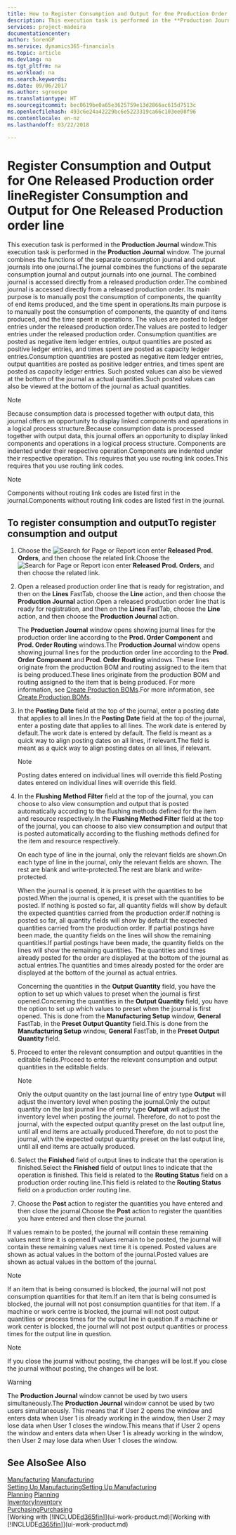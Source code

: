 ```yaml
---
title: How to Register Consumption and Output for One Production Order | Microsoft Docs
description: This execution task is performed in the **Production Journal** window. The journal combines the functions of the separate consumption journal and output journals into one journal. The combined journal is accessed directly from a released production order. Its main purpose is to manually post the consumption of components, the quantity of end items produced, and the time spent in operations.
services: project-madeira
documentationcenter: 
author: SorenGP
ms.service: dynamics365-financials
ms.topic: article
ms.devlang: na
ms.tgt_pltfrm: na
ms.workload: na
ms.search.keywords: 
ms.date: 09/06/2017
ms.author: sgroespe
ms.translationtype: HT
ms.sourcegitcommit: bec0619be0a65e3625759e13d2866ac615d7513c
ms.openlocfilehash: 493c6e24a42229bc6e5223319ca66c103ee08f96
ms.contentlocale: en-nz
ms.lasthandoff: 03/22/2018

---
```

# <a name="register-consumption-and-output-for-one-released-production-order-line"></a><span data-ttu-id="54c48-106">Register Consumption and Output for One Released Production order line</span><span class="sxs-lookup"><span data-stu-id="54c48-106">Register Consumption and Output for One Released Production order line</span></span>
<span data-ttu-id="54c48-107">This execution task is performed in the **Production Journal** window.</span><span class="sxs-lookup"><span data-stu-id="54c48-107">This execution task is performed in the **Production Journal** window.</span></span> <span data-ttu-id="54c48-108">The journal combines the functions of the separate consumption journal and output journals into one journal.</span><span class="sxs-lookup"><span data-stu-id="54c48-108">The journal combines the functions of the separate consumption journal and output journals into one journal.</span></span> <span data-ttu-id="54c48-109">The combined journal is accessed directly from a released production order.</span><span class="sxs-lookup"><span data-stu-id="54c48-109">The combined journal is accessed directly from a released production order.</span></span> <span data-ttu-id="54c48-110">Its main purpose is to manually post the consumption of components, the quantity of end items produced, and the time spent in operations.</span><span class="sxs-lookup"><span data-stu-id="54c48-110">Its main purpose is to manually post the consumption of components, the quantity of end items produced, and the time spent in operations.</span></span> <span data-ttu-id="54c48-111">The values are posted to ledger entries under the released production order.</span><span class="sxs-lookup"><span data-stu-id="54c48-111">The values are posted to ledger entries under the released production order.</span></span> <span data-ttu-id="54c48-112">Consumption quantities are posted as negative item ledger entries, output quantities are posted as positive ledger entries, and times spent are posted as capacity ledger entries.</span><span class="sxs-lookup"><span data-stu-id="54c48-112">Consumption quantities are posted as negative item ledger entries, output quantities are posted as positive ledger entries, and times spent are posted as capacity ledger entries.</span></span> <span data-ttu-id="54c48-113">Such posted values can also be viewed at the bottom of the journal as actual quantities.</span><span class="sxs-lookup"><span data-stu-id="54c48-113">Such posted values can also be viewed at the bottom of the journal as actual quantities.</span></span>  

> [!NOTE]  
>  <span data-ttu-id="54c48-114">Because consumption data is processed together with output data, this journal offers an opportunity to display linked components and operations in a logical process structure.</span><span class="sxs-lookup"><span data-stu-id="54c48-114">Because consumption data is processed together with output data, this journal offers an opportunity to display linked components and operations in a logical process structure.</span></span> <span data-ttu-id="54c48-115">Components are indented under their respective operation.</span><span class="sxs-lookup"><span data-stu-id="54c48-115">Components are indented under their respective operation.</span></span> <span data-ttu-id="54c48-116">This requires that you use routing link codes.</span><span class="sxs-lookup"><span data-stu-id="54c48-116">This requires that you use routing link codes.</span></span>  

> [!NOTE]  
>  <span data-ttu-id="54c48-117">Components without routing link codes are listed first in the journal.</span><span class="sxs-lookup"><span data-stu-id="54c48-117">Components without routing link codes are listed first in the journal.</span></span>  

## <a name="to-register-consumption-and-output"></a><span data-ttu-id="54c48-118">To register consumption and output</span><span class="sxs-lookup"><span data-stu-id="54c48-118">To register consumption and output</span></span>  
1.  <span data-ttu-id="54c48-119">Choose the ![Search for Page or Report](media/ui-search/search_small.png "Search for Page or Report icon") icon enter **Released Prod. Orders**, and then choose the related link.</span><span class="sxs-lookup"><span data-stu-id="54c48-119">Choose the ![Search for Page or Report](media/ui-search/search_small.png "Search for Page or Report icon") icon enter **Released Prod. Orders**, and then choose the related link.</span></span>  
2.  <span data-ttu-id="54c48-120">Open a released production order line that is ready for registration, and then on the **Lines** FastTab, choose the **Line** action, and then choose the **Production Journal** action.</span><span class="sxs-lookup"><span data-stu-id="54c48-120">Open a released production order line that is ready for registration, and then on the **Lines** FastTab, choose the **Line** action, and then choose the **Production Journal** action.</span></span>  

    <span data-ttu-id="54c48-121">The **Production Journal** window opens showing journal lines for the production order line according to the **Prod. Order Component** and **Prod. Order Routing** windows.</span><span class="sxs-lookup"><span data-stu-id="54c48-121">The **Production Journal** window opens showing journal lines for the production order line according to the **Prod. Order Component** and **Prod. Order Routing** windows.</span></span> <span data-ttu-id="54c48-122">These lines originate from the production BOM and routing assigned to the item that is being produced.</span><span class="sxs-lookup"><span data-stu-id="54c48-122">These lines originate from the production BOM and routing assigned to the item that is being produced.</span></span> <span data-ttu-id="54c48-123">For more information, see [Create Production BOMs](production-how-to-create-routings.md).</span><span class="sxs-lookup"><span data-stu-id="54c48-123">For more information, see [Create Production BOMs](production-how-to-create-routings.md).</span></span>  

3.  <span data-ttu-id="54c48-124">In the **Posting Date** field at the top of the journal, enter a posting date that applies to all lines.</span><span class="sxs-lookup"><span data-stu-id="54c48-124">In the **Posting Date** field at the top of the journal, enter a posting date that applies to all lines.</span></span> <span data-ttu-id="54c48-125">The work date is entered by default.</span><span class="sxs-lookup"><span data-stu-id="54c48-125">The work date is entered by default.</span></span> <span data-ttu-id="54c48-126">The field is meant as a quick way to align posting dates on all lines, if relevant.</span><span class="sxs-lookup"><span data-stu-id="54c48-126">The field is meant as a quick way to align posting dates on all lines, if relevant.</span></span>  

    > [!NOTE]  
    >  <span data-ttu-id="54c48-127">Posting dates entered on individual lines will override this field.</span><span class="sxs-lookup"><span data-stu-id="54c48-127">Posting dates entered on individual lines will override this field.</span></span>  

4.  <span data-ttu-id="54c48-128">In the **Flushing Method Filter** field at the top of the journal, you can choose to also view consumption and output that is posted automatically according to the flushing methods defined for the item and resource respectively.</span><span class="sxs-lookup"><span data-stu-id="54c48-128">In the **Flushing Method Filter** field at the top of the journal, you can choose to also view consumption and output that is posted automatically according to the flushing methods defined for the item and resource respectively.</span></span>  

    <span data-ttu-id="54c48-129">On each type of line in the journal, only the relevant fields are shown.</span><span class="sxs-lookup"><span data-stu-id="54c48-129">On each type of line in the journal, only the relevant fields are shown.</span></span> <span data-ttu-id="54c48-130">The rest are blank and write-protected.</span><span class="sxs-lookup"><span data-stu-id="54c48-130">The rest are blank and write-protected.</span></span>  

    <span data-ttu-id="54c48-131">When the journal is opened, it is preset with the quantities to be posted.</span><span class="sxs-lookup"><span data-stu-id="54c48-131">When the journal is opened, it is preset with the quantities to be posted.</span></span> <span data-ttu-id="54c48-132">If nothing is posted so far, all quantity fields will show by default the expected quantities carried from the production order.</span><span class="sxs-lookup"><span data-stu-id="54c48-132">If nothing is posted so far, all quantity fields will show by default the expected quantities carried from the production order.</span></span> <span data-ttu-id="54c48-133">If partial postings have been made, the quantity fields on the lines will show the remaining quantities.</span><span class="sxs-lookup"><span data-stu-id="54c48-133">If partial postings have been made, the quantity fields on the lines will show the remaining quantities.</span></span> <span data-ttu-id="54c48-134">The quantities and times already posted for the order are displayed at the bottom of the journal as actual entries.</span><span class="sxs-lookup"><span data-stu-id="54c48-134">The quantities and times already posted for the order are displayed at the bottom of the journal as actual entries.</span></span>  

    <span data-ttu-id="54c48-135">Concerning the quantities in the **Output Quantity** field, you have the option to set up which values to preset when the journal is first opened.</span><span class="sxs-lookup"><span data-stu-id="54c48-135">Concerning the quantities in the **Output Quantity** field, you have the option to set up which values to preset when the journal is first opened.</span></span> <span data-ttu-id="54c48-136">This is done from the **Manufacturing Setup** window, **General** FastTab, in the **Preset Output Quantity** field.</span><span class="sxs-lookup"><span data-stu-id="54c48-136">This is done from the **Manufacturing Setup** window, **General** FastTab, in the **Preset Output Quantity** field.</span></span> 

5.  <span data-ttu-id="54c48-137">Proceed to enter the relevant consumption and output quantities in the editable fields.</span><span class="sxs-lookup"><span data-stu-id="54c48-137">Proceed to enter the relevant consumption and output quantities in the editable fields.</span></span>  

    > [!NOTE]  
    >  <span data-ttu-id="54c48-138">Only the output quantity on the last journal line of entry type **Output** will adjust the inventory level when posting the journal.</span><span class="sxs-lookup"><span data-stu-id="54c48-138">Only the output quantity on the last journal line of entry type **Output** will adjust the inventory level when posting the journal.</span></span> <span data-ttu-id="54c48-139">Therefore, do not to post the journal, with the expected output quantity preset on the last output line, until all end items are actually produced.</span><span class="sxs-lookup"><span data-stu-id="54c48-139">Therefore, do not to post the journal, with the expected output quantity preset on the last output line, until all end items are actually produced.</span></span>  

6.  <span data-ttu-id="54c48-140">Select the **Finished** field of output lines to indicate that the operation is finished.</span><span class="sxs-lookup"><span data-stu-id="54c48-140">Select the **Finished** field of output lines to indicate that the operation is finished.</span></span> <span data-ttu-id="54c48-141">This field is related to the **Routing Status** field on a production order routing line.</span><span class="sxs-lookup"><span data-stu-id="54c48-141">This field is related to the **Routing Status** field on a production order routing line.</span></span>  
7.  <span data-ttu-id="54c48-142">Choose the **Post** action to register the quantities you have entered and then close the journal.</span><span class="sxs-lookup"><span data-stu-id="54c48-142">Choose the **Post** action to register the quantities you have entered and then close the journal.</span></span>  

<span data-ttu-id="54c48-143">If values remain to be posted, the journal will contain these remaining values next time it is opened.</span><span class="sxs-lookup"><span data-stu-id="54c48-143">If values remain to be posted, the journal will contain these remaining values next time it is opened.</span></span> <span data-ttu-id="54c48-144">Posted values are shown as actual values in the bottom of the journal.</span><span class="sxs-lookup"><span data-stu-id="54c48-144">Posted values are shown as actual values in the bottom of the journal.</span></span>  

> [!NOTE]  
>  <span data-ttu-id="54c48-145"> If an item that is being consumed is blocked, the journal will not post consumption quantities for that item.</span><span class="sxs-lookup"><span data-stu-id="54c48-145">If an item that is being consumed is blocked, the journal will not post consumption quantities for that item.</span></span> <span data-ttu-id="54c48-146">If a machine or work centre is blocked, the journal will not post output quantities or process times for the output line in question.</span><span class="sxs-lookup"><span data-stu-id="54c48-146">If a machine or work center is blocked, the journal will not post output quantities or process times for the output line in question.</span></span>  

> [!NOTE]  
>  <span data-ttu-id="54c48-147">If you close the journal without posting, the changes will be lost.</span><span class="sxs-lookup"><span data-stu-id="54c48-147">If you close the journal without posting, the changes will be lost.</span></span>  

> [!WARNING]  
>  <span data-ttu-id="54c48-148">The **Production Journal** window cannot be used by two users simultaneously.</span><span class="sxs-lookup"><span data-stu-id="54c48-148">The **Production Journal** window cannot be used by two users simultaneously.</span></span> <span data-ttu-id="54c48-149">This means that if User 2 opens the window and enters data when User 1 is already working in the window, then User 2 may lose data when User 1 closes the window.</span><span class="sxs-lookup"><span data-stu-id="54c48-149">This means that if User 2 opens the window and enters data when User 1 is already working in the window, then User 2 may lose data when User 1 closes the window.</span></span>  

## <a name="see-also"></a><span data-ttu-id="54c48-150">See Also</span><span class="sxs-lookup"><span data-stu-id="54c48-150">See Also</span></span>  
<span data-ttu-id="54c48-151">[Manufacturing](production-manage-manufacturing.md)  </span><span class="sxs-lookup"><span data-stu-id="54c48-151">[Manufacturing](production-manage-manufacturing.md)  </span></span>  
[<span data-ttu-id="54c48-152">Setting Up Manufacturing</span><span class="sxs-lookup"><span data-stu-id="54c48-152">Setting Up Manufacturing</span></span>](production-configure-production-processes.md)  
<span data-ttu-id="54c48-153">[Planning](production-planning.md)    </span><span class="sxs-lookup"><span data-stu-id="54c48-153">[Planning](production-planning.md)    </span></span>  
[<span data-ttu-id="54c48-154">Inventory</span><span class="sxs-lookup"><span data-stu-id="54c48-154">Inventory</span></span>](inventory-manage-inventory.md)  
[<span data-ttu-id="54c48-155">Purchasing</span><span class="sxs-lookup"><span data-stu-id="54c48-155">Purchasing</span></span>](purchasing-manage-purchasing.md)  
<span data-ttu-id="54c48-156">[Working with [!INCLUDE[d365fin](includes/d365fin_md.md)]](ui-work-product.md)</span><span class="sxs-lookup"><span data-stu-id="54c48-156">[Working with [!INCLUDE[d365fin](includes/d365fin_md.md)]](ui-work-product.md)</span></span>

